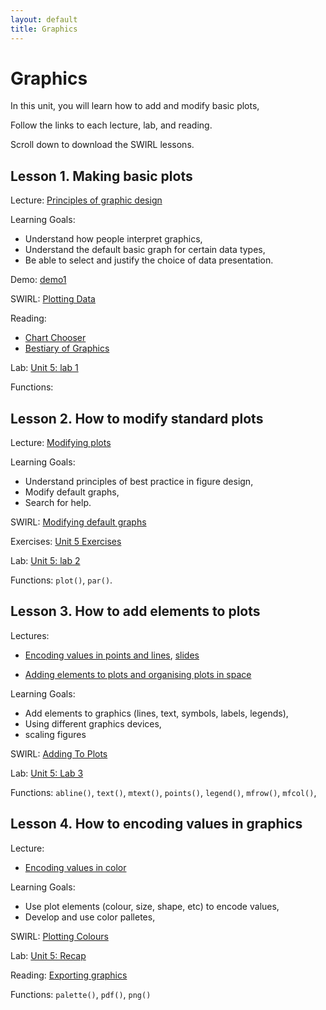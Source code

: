 ```yaml
---
layout: default
title: Graphics
---
```


# Graphics 

In this unit, you will learn how to add and modify basic plots, 

Follow the links to each lecture, lab, and reading.

Scroll down to download the SWIRL lessons.



## Lesson 1. Making basic plots

Lecture: [Principles of graphic design](../unit5/principles-of-graphics.html)

Learning Goals:
 - Understand how people interpret graphics,
 - Understand the default basic graph for certain data types,
 - Be able to select and justify the choice of data presentation.
 
Demo: [demo1](../unit5/demo1.html) 

SWIRL: [Plotting Data](../unit5/swirl/Plotting_Data.html)

Reading: 
 - [Chart Chooser](http://intro2r.info/unit5/img/ChartChooser.pdf)
 - [Bestiary of Graphics](../unit5/bestiary-graphics.html)

Lab: [Unit 5: lab 1](../unit5/labs.html)

Functions: 

## Lesson 2. How to modify standard plots

Lecture: [Modifying plots](../unit5/modifying-plots.html)

Learning Goals:

 - Understand principles of best practice in figure design,
 - Modify default graphs,
 - Search for help.

SWIRL: [Modifying default graphs](../unit5/swirl/Modifying_Standard_Plots.html)

Exercises: [Unit 5 Exercises](../unit5/exercises.html)

Lab: [Unit 5: lab 2](../unit5/labs.html)

Functions: `plot()`, `par()`.



## Lesson 3. How to add elements to plots

Lectures: 

 - [Encoding values in points and lines](../unit5/encoding-values.html),  [slides](../unit5/encoding-values-slides.html)

 - [Adding elements to plots and organising plots in space](../unit5/adding-to-plots.html)

Learning Goals:
 - Add elements to graphics (lines, text, symbols, labels, legends),
 - Using different graphics devices,
 - scaling figures

SWIRL: [Adding To Plots](../unit5/swirl/Adding_To_Plots.html)

Lab: [Unit 5: Lab 3](../unit5/labs.html)

Functions: `abline()`, `text()`, `mtext()`, `points()`, `legend()`, `mfrow()`, `mfcol()`,


## Lesson 4. How to encoding values in graphics

Lecture:
 
 - [Encoding values in color](../unit5/using-colour.html)


Learning Goals:
 - Use plot elements (colour, size, shape, etc) to encode values,
 - Develop and use color palletes,


SWIRL: [Plotting Colours](../unit5/swirl/Plotting_Colours.html)

Lab: [Unit 5: Recap](../unit5/labs.html)

Reading: [Exporting graphics](../unit5/exporting-graphics.html)

Functions: `palette()`, `pdf()`, `png()`


